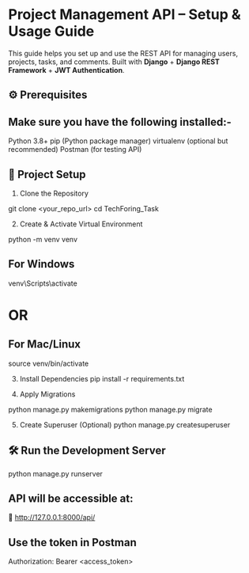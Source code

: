 # Project Management API – Setup & Usage Guide

This guide helps you set up and use the REST API for managing users, projects, tasks, and comments. Built with **Django** + **Django REST Framework** + **JWT Authentication**.

## ⚙️ Prerequisites
## Make sure you have the following installed:-

Python 3.8+
pip (Python package manager)
virtualenv (optional but recommended)
Postman (for testing API)

## 🚀 Project Setup

1. Clone the Repository

git clone <your_repo_url>
cd TechForing_Task

2. Create & Activate Virtual Environment

python -m venv venv
##  For Windows
venv\Scripts\activate   
# OR 
##  For Mac/Linux
source venv/bin/activate  

3. Install Dependencies
pip install -r requirements.txt

4. Apply Migrations

python manage.py makemigrations
python manage.py migrate

5. Create Superuser (Optional)
python manage.py createsuperuser

## 🛠 Run the Development Server

python manage.py runserver

## API will be accessible at:
📍 http://127.0.0.1:8000/api/


## Use the token in Postman
Authorization: Bearer <access_token>




